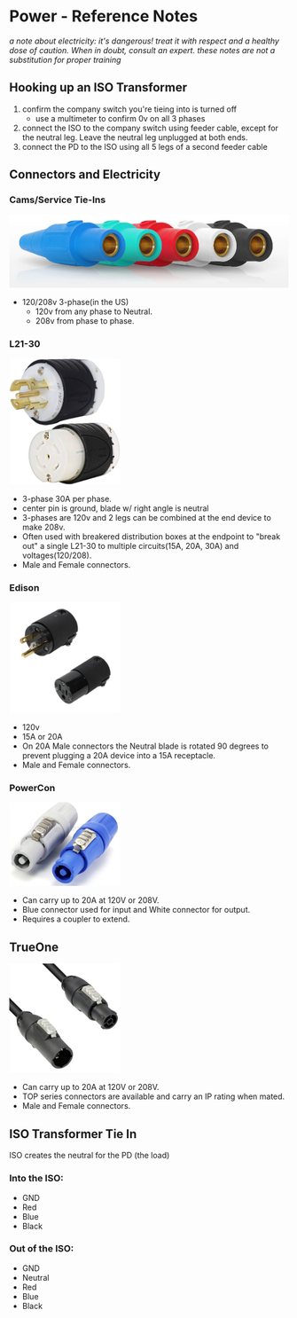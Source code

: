 # Power - Reference Notes
*a note about electricity: it's dangerous! treat it with respect and a healthy dose of caution. When in doubt, consult an expert. these notes are not a substitution for proper training*

## Hooking up an ISO Transformer
1. confirm the company switch you're tieing into is turned off
	* use a multimeter to confirm 0v on all 3 phases
2. connect the ISO to the company switch using feeder cable, except for the neutral leg. Leave the neutral leg unplugged at both ends.
3. connect the PD to the ISO using all 5 legs of a second feeder cable


## Connectors and Electricity
### Cams/Service Tie-Ins
![camlock](photos/Camlock.jpeg)
* 120/208v 3-phase(in the US)
	* 120v from any phase to Neutral.
 	* 208v from phase to phase.

### L21-30
<img src='photos/L21-30_Male_Female.jpeg' width='200'></img>
* 3-phase 30A per phase.
* center pin is ground, blade w/ right angle is neutral
* 3-phases are 120v and 2 legs can be combined at the end device to make 208v.
* Often used with breakered distribution boxes at the endpoint to "break out" a single L21-30 to multiple circuits(15A, 20A, 30A) and voltages(120/208).
* Male and Female connectors.

### Edison
<img src='photos/Edison_Male_Female.jpeg' width='200'></img>
* 120v
* 15A or 20A
* On 20A Male connectors the Neutral blade is rotated 90 degrees to prevent plugging a 20A device into a 15A receptacle.
* Male and Female connectors.


### PowerCon
<img src='photos/Powercon_White_Blue.png' width='200'></img>
* Can carry up to 20A at 120V or 208V.
* Blue connector used for input and White connector for output.
* Requires a coupler to extend.

## TrueOne
<img src='photos/TrueOne_Male_Female.png' width='200'></img>
* Can carry up to 20A at 120V or 208V.
* TOP series connectors are available and carry an IP rating when mated.
* Male and Female connectors.

## ISO Transformer Tie In
ISO creates the neutral for the PD (the load)
### Into the ISO:
* GND
* Red
* Blue
* Black

### Out of the ISO:
* GND
* Neutral
* Red
* Blue
* Black
